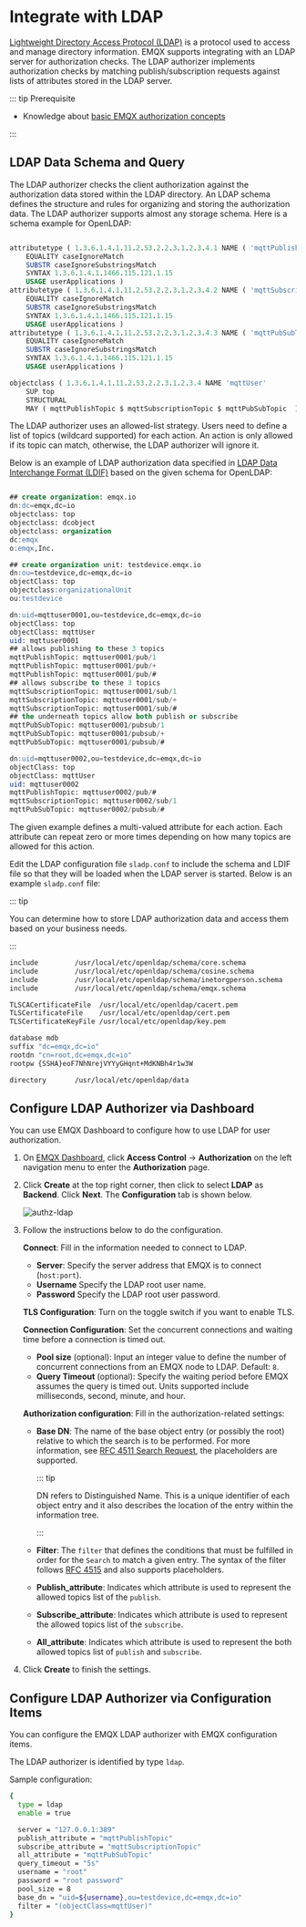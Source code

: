 # Integrate with LDAP

[Lightweight Directory Access Protocol (LDAP)](https://ldap.com/) is a protocol used to access and manage directory information. EMQX supports integrating with an LDAP server for authorization checks. The LDAP authorizer implements authorization checks by matching publish/subscription requests against lists of attributes stored in the LDAP server.

::: tip Prerequisite

- Knowledge about [basic EMQX authorization concepts](./authz.md)

:::

## LDAP Data Schema and Query

The LDAP authorizer checks the client authorization against the authorization data stored within the LDAP directory. An LDAP schema defines the structure and rules for organizing and storing the authorization data. The LDAP authorizer supports almost any storage schema. Here is a schema example for OpenLDAP:

```sql

attributetype ( 1.3.6.1.4.1.11.2.53.2.2.3.1.2.3.4.1 NAME ( 'mqttPublishTopic' 'mpt' )
	EQUALITY caseIgnoreMatch
	SUBSTR caseIgnoreSubstringsMatch
	SYNTAX 1.3.6.1.4.1.1466.115.121.1.15
	USAGE userApplications )
attributetype ( 1.3.6.1.4.1.11.2.53.2.2.3.1.2.3.4.2 NAME ( 'mqttSubscriptionTopic' 'mst' )
	EQUALITY caseIgnoreMatch
	SUBSTR caseIgnoreSubstringsMatch
	SYNTAX 1.3.6.1.4.1.1466.115.121.1.15
	USAGE userApplications )
attributetype ( 1.3.6.1.4.1.11.2.53.2.2.3.1.2.3.4.3 NAME ( 'mqttPubSubTopic' 'mpst' )
	EQUALITY caseIgnoreMatch
	SUBSTR caseIgnoreSubstringsMatch
	SYNTAX 1.3.6.1.4.1.1466.115.121.1.15
	USAGE userApplications )

objectclass ( 1.3.6.1.4.1.11.2.53.2.2.3.1.2.3.4 NAME 'mqttUser'
    SUP top
	STRUCTURAL
	MAY ( mqttPublishTopic $ mqttSubscriptionTopic $ mqttPubSubTopic  ) )

```
The LDAP authorizer uses an allowed-list strategy. Users need to define a list of topics (wildcard supported) for each action. An action is only allowed if its topic can match, otherwise, the LDAP authorizer will ignore it.

Below is an example of LDAP authorization data specified in [LDAP Data Interchange Format (LDIF)](https://ldap.com/ldif-the-ldap-data-interchange-format/) based on the given schema for OpenLDAP:

```sql

## create organization: emqx.io
dn:dc=emqx,dc=io
objectclass: top
objectclass: dcobject
objectclass: organization
dc:emqx
o:emqx,Inc.

## create organization unit: testdevice.emqx.io
dn:ou=testdevice,dc=emqx,dc=io
objectClass: top
objectclass:organizationalUnit
ou:testdevice

dn:uid=mqttuser0001,ou=testdevice,dc=emqx,dc=io
objectClass: top
objectClass: mqttUser
uid: mqttuser0001
## allows publishing to these 3 topics
mqttPublishTopic: mqttuser0001/pub/1
mqttPublishTopic: mqttuser0001/pub/+
mqttPublishTopic: mqttuser0001/pub/#
## allows subscribe to these 3 topics
mqttSubscriptionTopic: mqttuser0001/sub/1
mqttSubscriptionTopic: mqttuser0001/sub/+
mqttSubscriptionTopic: mqttuser0001/sub/#
## the underneath topics allow both publish or subscribe
mqttPubSubTopic: mqttuser0001/pubsub/1
mqttPubSubTopic: mqttuser0001/pubsub/+
mqttPubSubTopic: mqttuser0001/pubsub/#

dn:uid=mqttuser0002,ou=testdevice,dc=emqx,dc=io
objectClass: top
objectClass: mqttUser
uid: mqttuser0002
mqttPublishTopic: mqttuser0002/pub/#
mqttSubscriptionTopic: mqttuser0002/sub/1
mqttPubSubTopic: mqttuser0002/pubsub/#

```

The given example defines a multi-valued attribute for each action. Each attribute can repeat zero or more times depending on how many topics are allowed for this action.

Edit the LDAP configuration file `sladp.conf` to include the schema and LDIF file so that they will be loaded when the LDAP server is started. Below is an example `sladp.conf` file:

::: tip

You can determine how to store LDAP authorization data and access them based on your business needs.

:::

```sh
include         /usr/local/etc/openldap/schema/core.schema
include         /usr/local/etc/openldap/schema/cosine.schema
include         /usr/local/etc/openldap/schema/inetorgperson.schema
include         /usr/local/etc/openldap/schema/emqx.schema

TLSCACertificateFile  /usr/local/etc/openldap/cacert.pem
TLSCertificateFile    /usr/local/etc/openldap/cert.pem
TLSCertificateKeyFile /usr/local/etc/openldap/key.pem

database mdb
suffix "dc=emqx,dc=io"
rootdn "cn=root,dc=emqx,dc=io"
rootpw {SSHA}eoF7NhNrejVYYyGHqnt+MdKNBh4r1w3W

directory       /usr/local/etc/openldap/data
```

## Configure LDAP Authorizer via Dashboard

You can use EMQX Dashboard to configure how to use LDAP for user authorization.

1. On [EMQX Dashboard](http://127.0.0.1:18083/#/authentication), click **Access Control** -> **Authorization** on the left navigation menu to enter the **Authorization** page.

2. Click **Create** at the top right corner, then click to select **LDAP** as **Backend**. Click **Next**. The **Configuration** tab is shown below.

   <img src="./assets/authz-ldap.png" alt="authz-ldap"  />

3. Follow the instructions below to do the configuration.

   **Connect**: Fill in the information needed to connect to LDAP.

   - **Server**: Specify the server address that EMQX is to connect (`host:port`).
   - **Username** Specify the LDAP root user name.
   - **Password** Specify the LDAP root user password.

   **TLS Configuration**: Turn on the toggle switch if you want to enable TLS.

   **Connection Configuration**: Set the concurrent connections and waiting time before a connection is timed out.

   - **Pool size** (optional): Input an integer value to define the number of concurrent connections from an EMQX node to LDAP. Default: `8`.
   - **Query Timeout** (optional): Specify the waiting period before EMQX assumes the query is timed out. Units supported include milliseconds, second, minute, and hour.

   **Authorization configuration**: Fill in the authorization-related settings:

   - **Base DN**: The name of the base object entry (or possibly the root) relative to which the search is to be performed. For more information, see [RFC 4511 Search Request](https://datatracker.ietf.org/doc/html/rfc4511#section-4.5.1), the placeholders are supported.

     ::: tip

     DN refers to Distinguished Name. This is a unique identifier of each object entry and it also describes the location of the entry within the information tree.

     :::

   - **Filter**: The `filter` that defines the conditions that must be fulfilled in order for the `Search` to match a given entry.
     The syntax of the filter follows [RFC 4515](#https://www.rfc-editor.org/rfc/rfc4515) and also supports placeholders.

   - **Publish_attribute**: Indicates which attribute is used to represent the allowed topics list of the `publish`.

   - **Subscribe_attribute**: Indicates which attribute is used to represent the allowed topics list of the `subscribe`.

   - **All_attribute**: Indicates which attribute is used to represent the both allowed topics list of `publish` and `subscribe`.

4. Click **Create** to finish the settings.

## Configure LDAP Authorizer via Configuration Items

You can configure the EMQX LDAP authorizer with EMQX configuration items.

The LDAP authorizer is identified by type `ldap`.

Sample configuration:

```bash
{
  type = ldap
  enable = true

  server = "127.0.0.1:389"
  publish_attribute = "mqttPublishTopic"
  subscribe_attribute = "mqttSubscriptionTopic"
  all_attribute = "mqttPubSubTopic"
  query_timeout = "5s"
  username = "root"
  password = "root password"
  pool_size = 8
  base_dn = "uid=${username},ou=testdevice,dc=emqx,dc=io"
  filter = "(objectClass=mqttUser)"
}
```
